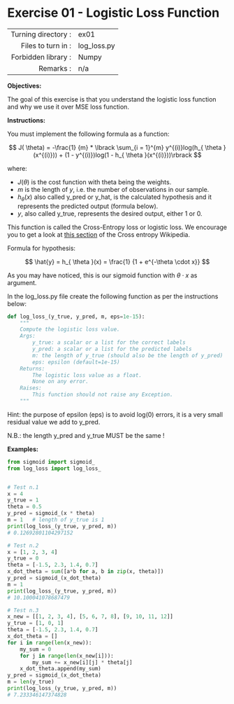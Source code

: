 # Exercise 01 - Logistic Loss Function

|                         |                         |
| -----------------------:| ----------------------- |
|   Turning directory :   |  ex01                   |
|   Files to turn in :    |  log_loss.py            |
|   Forbidden library :   |  Numpy                  |
|   Remarks :             |  n/a                    |

**Objectives:**

The goal of this exercise is that you understand the logistic loss function and why we use it over MSE loss function.

**Instructions:**

You must implement the following formula as a function:  

$$
J( \theta) = -\frac{1} {m} * \lbrack \sum_{i = 1}^{m} y^{(i)}log(h_{ \theta }(x^{(i)})) + (1 - y^{(i)})log(1 - h_{ \theta }(x^{(i)}))\rbrack
$$

where:  
* $J( \theta)$ is the cost function with theta being the weights.
* $m$ is the length of $y$, i.e. the number of observations in our sample.
* $h_{\theta}(x)$ also called y_pred or y_hat, is the calculated hypothesis and it represents the predicted output (formula below).
* $y$, also called y_true, represents the desired output, either 1 or 0.


This function is called the Cross-Entropy loss or logistic loss.
We encourage you to get a look at [this section](https://en.wikipedia.org/wiki/Cross_entropy#Cross-entropy_error_function_and_logistic_regression) of the Cross entropy Wikipedia.

Formula for hypothesis:

$$
\hat{y} = h_{ \theta }(x) = \frac{1} {1 + e^{-\theta \cdot x}}
$$

As you may have noticed, this is our sigmoid function with $\theta \cdot x$ as argument.


In the log_loss.py file create the following function as per the instructions below: 
```python
def log_loss_(y_true, y_pred, m, eps=1e-15):
    """
    Compute the logistic loss value.
    Args:
        y_true: a scalar or a list for the correct labels
        y_pred: a scalar or a list for the predicted labels
        m: the length of y_true (should also be the length of y_pred)
        eps: epsilon (default=1e-15)
    Returns:
        The logistic loss value as a float.
        None on any error.
    Raises:
        This function should not raise any Exception.
    """
```

Hint: the purpose of epsilon (eps) is to avoid log(0) errors, it is a very small residual value we add to y_pred.

N.B.: the length y_pred and y_true MUST be the same !

**Examples:**
```python
from sigmoid import sigmoid_
from log_loss import log_loss_


# Test n.1
x = 4
y_true = 1
theta = 0.5
y_pred = sigmoid_(x * theta)
m = 1   # length of y_true is 1
print(log_loss_(y_true, y_pred, m))
# 0.12692801104297152

# Test n.2
x = [1, 2, 3, 4]
y_true = 0
theta = [-1.5, 2.3, 1.4, 0.7]
x_dot_theta = sum([a*b for a, b in zip(x, theta)])
y_pred = sigmoid_(x_dot_theta)
m = 1
print(log_loss_(y_true, y_pred, m))
# 10.100041078687479

# Test n.3
x_new = [[1, 2, 3, 4], [5, 6, 7, 8], [9, 10, 11, 12]]
y_true = [1, 0, 1]
theta = [-1.5, 2.3, 1.4, 0.7]
x_dot_theta = []
for i in range(len(x_new)):
    my_sum = 0
    for j in range(len(x_new[i])):
        my_sum += x_new[i][j] * theta[j]
    x_dot_theta.append(my_sum)
y_pred = sigmoid_(x_dot_theta)
m = len(y_true)
print(log_loss_(y_true, y_pred, m))
# 7.233346147374828
```
